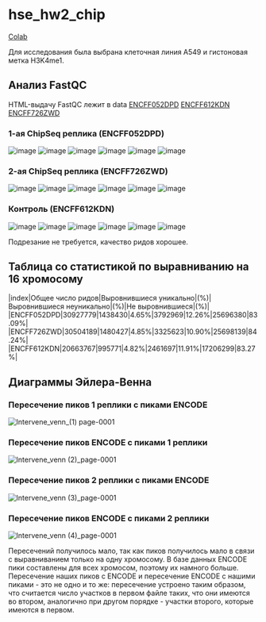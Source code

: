 # hse_hw2_chip

[Colab](https://colab.research.google.com/drive/1giruHuC5xG3CJIIF0WeogbgDk31GB0jG?usp=sharing)

Для исследования была выбрана клеточная линия A549 и гистоновая метка H3K4me1.

## Анализ FastQC

HTML-выдачу FastQC лежит в data
[ENCFF052DPD](https://github.com/Vladm0z/hse_hw2_chip/blob/main/data/ENCFF052DPD_fastqc.html)
[ENCFF612KDN](https://github.com/Vladm0z/hse_hw2_chip/blob/main/data/ENCFF612KDN_fastqc.html)
[ENCFF726ZWD](https://github.com/Vladm0z/hse_hw2_chip/blob/main/data/ENCFF726ZWD_fastqc.html)

### 1-ая ChipSeq реплика (ENCFF052DPD)

![image](https://github.com/Vladm0z/hse_hw2_chip/raw/main/data/ChipSeq_ENCFF052DPD.png)
![image](https://github.com/Vladm0z/hse_hw2_chip/raw/main/data/Pbsq_ENCFF052DPD.png)
![image](https://github.com/Vladm0z/hse_hw2_chip/raw/main/data/Psqs_ENCFF052DPD.png)
![image](https://github.com/Vladm0z/hse_hw2_chip/raw/main/data/Pbsc_ENCFF052DPD.png)
![image](https://github.com/Vladm0z/hse_hw2_chip/raw/main/data/PsGCc_ENCFF052DPD.png)
![image](https://github.com/Vladm0z/hse_hw2_chip/raw/main/data/PbNc_ENCFF052DPD.png)


### 2-ая ChipSeq реплика (ENCFF726ZWD)

![image](https://github.com/Vladm0z/hse_hw2_chip/raw/main/data/ChipSeq_ENCFF726ZWD.png)
![image](https://github.com/Vladm0z/hse_hw2_chip/raw/main/data/Pbsq_ENCFF726ZWD.png)
![image](https://github.com/Vladm0z/hse_hw2_chip/raw/main/data/Psqs_ENCFF726ZWD.png)
![image](https://github.com/Vladm0z/hse_hw2_chip/raw/main/data/Pbsc_ENCFF726ZWD.png)
![image](https://github.com/Vladm0z/hse_hw2_chip/raw/main/data/PsGCc_ENCFF726ZWD.png)
![image](https://github.com/Vladm0z/hse_hw2_chip/raw/main/data/PbNc_ENCFF726ZWD.png)


### Контроль (ENCFF612KDN)

![image](https://github.com/Vladm0z/hse_hw2_chip/raw/main/data/ChipSeq_ENCFF612KDN.png)
![image](https://github.com/Vladm0z/hse_hw2_chip/raw/main/data/Pbsq_ENCFF612KDN.png)
![image](https://github.com/Vladm0z/hse_hw2_chip/raw/main/data/Psqs_ENCFF612KDN.png)
![image](https://github.com/Vladm0z/hse_hw2_chip/raw/main/data/Pbsc_ENCFF612KDN.png)
![image](https://github.com/Vladm0z/hse_hw2_chip/raw/main/data/PsGCc_ENCFF612KDN.png)
![image](https://github.com/Vladm0z/hse_hw2_chip/raw/main/data/PbNc_ENCFF612KDN.png)

Подрезание не требуется, качество ридов хорошее.


## Таблица со статистикой по выравниванию на 16 хромосому

|index|Общее число ридов|Выровнившиеся уникально|(%)|Выровнившиеся неуникально|(%)|Не выровнившиеся|(%)|
|ENCFF052DPD|30927779|1438430|4.65%|3792969|12.26%|25696380|83.09%|
|ENCFF726ZWD|30504189|1480427|4.85%|3325623|10.90%|25698139|84.24%|
|ENCFF612KDN|20663767|995771|4.82%|2461697|11.91%|17206299|83.27%|


## Диаграммы Эйлера-Венна

### Пересечение пиков 1 реплики с пиками ENCODE

![Intervene_venn_(1) page-0001](https://github.com/Vladm0z/hse_hw2_chip/raw/main/data/Intervene_venn_1.png)

### Пересечение пиков ENCODE с пиками 1 реплики

![Intervene_venn (2)_page-0001](https://github.com/Vladm0z/hse_hw2_chip/raw/main/data/Intervene_venn_2.png)

### Пересечение пиков 2 реплики с пиками ENCODE

![Intervene_venn (3)_page-0001](https://github.com/Vladm0z/hse_hw2_chip/raw/main/data/Intervene_venn_3.png)

### Пересечение пиков ENCODE с пиками 2 реплики

![Intervene_venn (4)_page-0001](https://github.com/Vladm0z/hse_hw2_chip/raw/main/data/Intervene_venn_4.png)


Пересечений получилось мало, так как пиков получилось мало в связи с выравниванием только на одну хромосому. В базе данных ENCODE пики составлены для всех хромосом, поэтому их намного больше. Пересечение наших пиков с ENCODE и пересечение ENCODE с нашими пиками - это не одно и то же: пересечение устроено таким образом, что считается число участков в первом файле таких, что они имеются во втором, аналогично при другом порядке - участки второго, которые имеются в первом.
